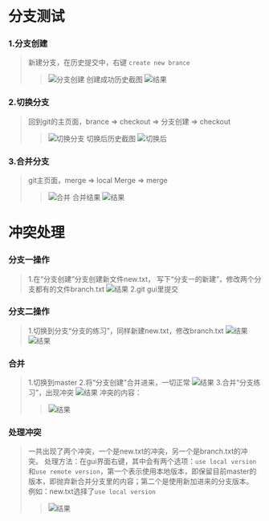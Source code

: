 # 分支测试
### 1.分支创建
> 新建分支，在历史提交中，右键 `create new brance`
>> ![分支创建](./imgs/createBrance.png)
> 创建成功历史截图
>> ![结果](./imgs/createSuccess.png)
### 2.切换分支
> 回到git的主页面，brance => checkout => 分支创建 => checkout
>> ![切换分支](./imgs/changeBrance.png)
> 切换后历史截图
>> ![切换后](./imgs/changeSuccess.png)
### 3.合并分支
> git主页面，merge => local Merge => merge
>> ![合并](./imgs/merge.png)
> 合并结果
>> ![结果](./imgs/mergeResult.png)

# 冲突处理
### 分支一操作
> 1.在“分支创建”分支创建新文件new.txt， 写下“分支一的新建”，修改两个分支都有的文件branch.txt
> ![结果](./imgs/br1.png)
> 2.git gui里提交
### 分支二操作
> 1.切换到分支“分支的练习”，同样新建new.txt，修改branch.txt
> ![结果](./imgs/br2.png) 
> ![结果](./imgs/br2-r.png) 
### 合并
> 1.切换到master
> 2.将“分支创建”合并进来，一切正常
> ![结果](./imgs/mer1.png)
> 3.合并“分支练习”，出现冲突
> ![结果](./imgs/mer2.png)
> 冲突的内容：
>> ![结果](./imgs/force.png)
### 处理冲突
> 一共出现了两个冲突，一个是new.txt的冲突，另一个是branch.txt的冲突。
> 处理方法：在gui界面右键，其中会有两个选项：`use local version`和`use remote version`，第一个表示使用本地版本，即保留目前master的版本，即抛弃新合并分支里的内容；第二个是使用新加进来的分支版本。
> 例如：new.txt选择了`use local version`
>>  ![结果](./imgs/new.png)